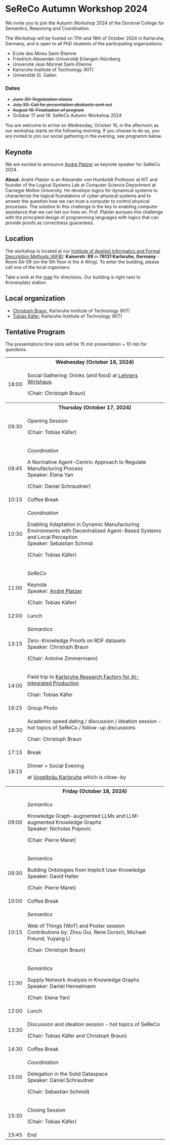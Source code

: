 ---
---

# SeReCo Autumn Workshop 2024

We invite you to join the Autumn Workshop 2024 of the Doctoral College for Semantics, Reasoning and Coordination.

The Workshop will be hosted on 17th and 18th of October 2024 in Karlsruhe, Germany, and is open to all PhD students of the participating organizations:

- Ecole des Mines Saint-Étienne
- Friedrich-Alexander-Universität Erlangen-Nürnberg
- Université Jean Monnet Saint-Étienne
- Karlsruhe Institute of Technology (KIT)
- Universität St. Gallen

### Dates

- <s>June 30: Registration closes</s>
- <s>July 30: Call for presentation abstracts sent out</s>
- <s>August 16: Finalisation of program</s>
- October 17 and 18: SeReCo Autumn Workshop 2024

You are welcome to arrive on Wednesday, October 16, in the afternoon as our workshop starts on the following morning.
If you choose to do so, you are invited to join our social gathering in the evening, see programm below.

## Keynote

We are excited to announce <a target="_blank" href="https://logic.kastel.kit.edu/andre.html">André Platzer</a> as keynote speaker for SeReCo 2024.

<b>About:</b>
André Platzer is an Alexander von Humboldt Professor at KIT and founder of the Logical Systems Lab at Computer Science Department at Carnegie Mellon University.
He develops logics for dynamical systems to characterize the logical foundations of cyber-physical systems and to answer the question how we can trust a computer to control physical processes.
The solution to this challenge is the key to enabling computer assistance that we can bet our lives on.
Prof. Platzer pursues this challenge with the principled design of programming languages with logics that can provide proofs as correctness guarantees.

## Location

The workshop is located at our [Institute of Applied Informatics and Formal Description Methods (AIFB)](https://www.aifb.kit.edu/english/126.php): **Kaiserstr. 89** in **76131 Karlsruhe, Germany** - Room 5A-09 (on the 5th floor in the A Wing).
To enter the building, please call one of the local organisers.

Take a look at the [map](https://maps.app.goo.gl/vyGzSYhD3VKjHybc7) for directions.
Our building is right next to Kronenplatz station.

## Local organization

- [Christoph Braun](https://aifb.kit.edu/web/Christoph_Braun/en), Karlsruhe Institute of Technology (KIT)
- [Tobias Käfer](https://aifb.kit.edu/web/Tobias_Käfer/en), Karlsruhe Institute of Technology (KIT)

## Tentative Program

<p>The presentations time slots will be 15 min presentation + 10 min for questions.</p>

<table class="agenda">
  <tr>
    <th></th>
    <th>Wednesday (October 16, 2024)</th>
  </tr>
  <tr>
    <td>18:00</td>
    <td class="highlight">
      <p>Social Gathering: Drinks (and food) at <a target="_blank" href="https://maps.app.goo.gl/f8KA2P8cHBDGgvDR8">Lehners Wirtshaus</a>.</p> 
      <p>(Chair: Christoph Braun)</p>
    </td>
  </tr>
  <tr></tr>
  <tr>
    <th></th>
    <th>Thursday (October 17, 2024)</th>
  </tr>
  <tr>
    <td>09:30</td>
    <td class="admin">
      <p>Opening Session</p>
      <p>(Chair: Tobias Käfer)</p>
    </td>
  </tr>
 <tr>
    <td>09:45</td>
    <td class="presentation">
      <p><i>Coordination</i></p>
      <p>A Normative Agent-Centric Approach to Regulate Manufacturing Process
      <br>
      Speaker: Elena Yan</p>
      <p>(Chair: Daniel Schraudner)</p>
    </td>
  </tr>
  <tr>
    <td>10:15</td>
    <td class="admin">Coffee Break</td>
  </tr>
  <tr>
    <td>10:30</td>
    <td class="presentation">
      <p><i>Coordination</i></p>
      <p>Enabling Adaptation in Dynamic Manufacturing Environments with Decentralized Agent-Based Systems and Local Perception
      <br>
      Speaker: Sebastian Schmid</p>
      <p>(Chair: Tobias Käfer)</p>
    </td>
  </tr>
  <tr>
    <td>11:00</td>
    <td class="highlight">
      <p><i>SeReCo</i></p>
      <p>Keynote
      <br>
      Speaker: <a target="_blank" href="https://logic.kastel.kit.edu/andre.html">André Platzer</a></p>
      <p>(Chair: Tobias Käfer)</p>
    </td>
  </tr>
  <tr>
    <td>12:00</td>
    <td class="admin">Lunch</td>
  </tr>
   <tr>
    <td>13:15</td>
    <td class="presentation">
      <p><i>Semantics</i></p>
      <p>Zero-Knowledge Proofs on RDF datasets
      <br>
      Speaker: Christoph Braun</p>
      <p>(Chair: Antoine Zimmermann)</p>
    </td>
  </tr>
  <tr>
    <td>14:00</td>
    <td class="highlight">
      <p>Field trip to <a target="_blank" href="https://www.karlsruher-forschungsfabrik.de/en.html">Karlsruhe Research Factory for AI-integrated Production</a></p>
      <p>Chair: Tobias Käfer</p>
    </td>
  </tr>
  <tr>
    <td>16:25</td>
    <td class="admin">Group Photo</td>
  </tr>
  <tr>
    <td>16:30</td>
    <td class="presentation">
      <p>Academic speed dating / discussion / ideation session - hot topics of SeReCo / follow-up discussions</p>
      <p>Chair: Christoph Braun</p>
    </td>
  </tr>
  <tr>
    <td>17:15</td>
    <td class="admin">Break</td>
  </tr>
  <tr>
    <td>18:15</td>
    <td class="highlight">
     <p>Dinner + Social Evening</p>
     <p>at <a target="_blank" href="https://maps.app.goo.gl/2YQcuuZomSihWzax5">Vogelbräu Karlsruhe</a> which is close-by</p>
    </td>
  </tr>
  <tr></tr>
  <tr>
    <th></th>
    <th>Friday (October 18, 2024)</th>
  </tr>
  <tr>
    <td>09:00</td>
    <td class="presentation">
      <p><i>Semantics</i></p>
      <p>Knowledge Graph-augmented LLMs and LLM-augmented Knowledge Graphs
      <br>
      Speaker: Nicholas Popovic</p>
      <p>(Chair: Pierre Maret)</p>
    </td>
  </tr>
  <tr>
    <td>09:30</td>
    <td class="presentation">
      <p><i>Semantics</i></p>
      <p>Building Ontologies from Implicit User Knowledge
      <br>
      Speaker: David Haller</p>
      <p>(Chair: Pierre Maret)</p>
    </td>
  </tr>
  <tr>
    <td>10:00</td>
    <td class="admin">Coffee Break</td>
  </tr>
  <tr>
    <td>10:15</td>
    <td class="presentation">
      <p><i>Semantics</i></p>
      <p>Web of Things (WoT) and Poster session
      <br>
      Contributions by: Zhou Gui, Rene Dorsch, Michael Freund, Yuyang Li</p>
      <p>(Chair: Christoph Braun)</p>
    </td>
  </tr>
  <tr>
    <td>11:30</td>
    <td class="presentation">
      <p><i>Semantics</i></p>
      <p>Supply Network Analysis in Knowledge Graphs
      <br>
      Speaker: Daniel Henselmann</p>
      <p>(Chair: Elena Yan)</p>
    </td>
  </tr>
  <tr>
    <td>12:00</td>
    <td class="admin">Lunch</td>
  </tr>
  <tr>
    <td>13:30</td>
    <td class="presentation">
      <p>Discussion and ideation session - hot topics of SeReCo</p>
      <p>(Chair: Tobias Käfer and Christoph Braun)</p>
    </td>
  </tr>
  <tr>
    <td>14:30</td>
    <td class="admin">Coffee Break</td>
  </tr>
  <tr>
    <td>15:00</td>
    <td class="presentation">
      <p><i>Coordination</i></p>
      <p>Delegation in the Solid Dataspace
      <br>
      Speaker: Daniel Schraudner</p>
      <p>(Chair: Sebastian Schmid)</p>
    </td>
  </tr>
  <tr>
    <td>15:30</td>
    <td class="admin">
      <p>Closing Session</p>
      <p>(Chair: Tobias Käfer)</p>
    </td>
  </tr>
  <tr>
    <td>15:45</td>
    <td>End</td>
  </tr>
</table>
